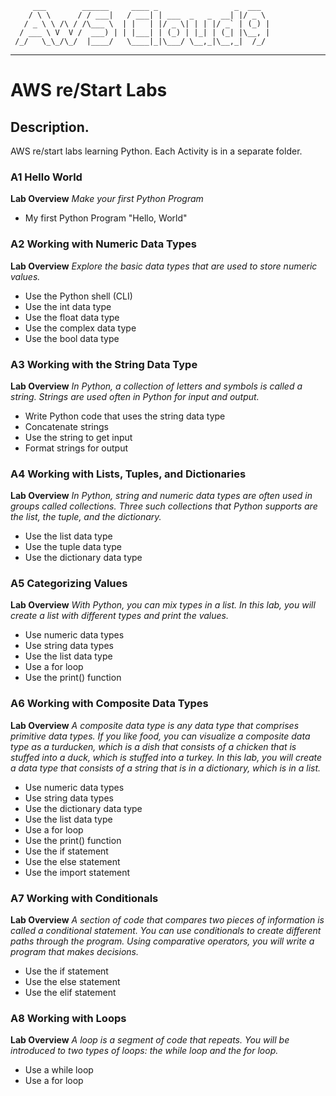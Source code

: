          ___        ______     ____ _                 _  ___  
        / \ \      / / ___|   / ___| | ___  _   _  __| |/ _ \ 
       / _ \ \ /\ / /\___ \  | |   | |/ _ \| | | |/ _` | (_) |
      / ___ \ V  V /  ___) | | |___| | (_) | |_| | (_| |\__, |
     /_/   \_\_/\_/  |____/   \____|_|\___/ \__,_|\__,_|  /_/ 
 ----------------------------------------------------------------- 


# AWS re/Start Labs

## Description.
AWS re/start labs learning Python.
Each Activity is in a separate folder. 

### A1 Hello World
**Lab Overview**
*Make your first Python Program*
- My first Python Program "Hello, World"


### A2 Working with Numeric Data Types
**Lab Overview**
*Explore the basic data types that are used to store numeric values.*

- Use the Python shell    (CLI)
- Use the int data type
- Use the float data type
- Use the complex data type
- Use the bool data type

### A3 Working with the String Data Type
**Lab Overview**
*In Python, a collection of letters and symbols is called a string. Strings are used often in Python for input and output.*

- Write Python code that uses the string data type
- Concatenate strings
- Use the string to get input
- Format strings for output

### A4 Working with Lists, Tuples, and Dictionaries
**Lab Overview**
*In Python, string and numeric data types are often used in groups called collections. Three such collections that Python supports are the list, the tuple, and the dictionary.*

- Use the list data type
- Use the tuple data type
- Use the dictionary data type


### A5 Categorizing Values
**Lab Overview**
*With Python, you can mix types in a list. In this lab, you will create a list with different types and print the values.*

- Use numeric data types
- Use string data types
- Use the list data type
- Use a for loop
- Use the print() function

### A6 Working with Composite Data Types
**Lab Overview**
*A composite data type is any data type that comprises primitive data types. If you like food, you can visualize a composite data type as a turducken, which is a dish that consists of a chicken that is stuffed into a duck, which is stuffed into a turkey. In this lab, you will create a data type that consists of a string that is in a dictionary, which is in a list.*

- Use numeric data types
- Use string data types
- Use the dictionary data type
- Use the list data type
- Use a for loop
- Use the print() function
- Use the if statement
- Use the else statement
- Use the import statement

### A7 Working with Conditionals
**Lab Overview**
*A section of code that compares two pieces of information is called a conditional statement. You can use conditionals to create different paths through the program. Using comparative operators, you will write a program that makes decisions.*

-  Use the if statement
-  Use the else statement
-  Use the elif statement

### A8 Working with Loops
**Lab Overview**
*A loop is a segment of code that repeats. You will be introduced to two types of loops: the while loop and the for loop.*

- Use a while loop
- Use a for loop



